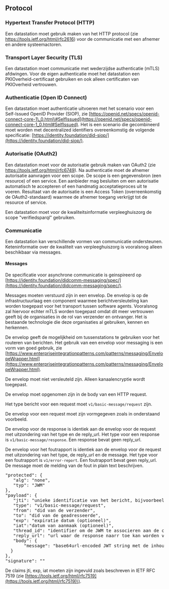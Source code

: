 ## Protocol

### Hypertext Transfer Protocol (HTTP)

Een datastation moet gebruik maken van het HTTP protocol (zie https://tools.ietf.org/html/rfc2616) voor de communicatie met een afnemer en andere systeemactoren.

### Transport Layer Security (TLS)

Een datastation moet communicatie met wederzijdse authenticatie \(mTLS\) afdwingen. Voor de eigen authenticatie moet het datastation een PKIOverheid-certificaat gebruiken en ook alleen certificaten van PKIOverheid vertrouwen.

### Authenticatie (Open ID Connect)

Een datastation moet authenticatie uitvoeren met het scenario voor een Self-Issued OpenID Provider \(SIOP\), zie [https://openid.net/specs/openid-connect-core-1\_0.html\#SelfIssued](https://openid.net/specs/openid-connect-core-1_0.html#SelfIssued). Het is een scenario die gecombineerd moet worden met decentralized identifiers overeenkomstig de volgende specificatie: [https://identity.foundation/did-siop/](https://identity.foundation/did-siop/).

### Autorisatie (OAuth2)

Een datastation moet voor de autorisatie gebruik maken van OAuth2 (zie https://tools.ietf.org/html/rfc6749). Na authenticatie moet de afnemer autorisatie aanvragen voor een scope. De scope is een gegevensbron (een resource) of een service. Een aanbieder mag besluiten om een autorisatie automatisch te accepteren of een handmatig acceptatieproces uit te voeren. Resultaat van de autorisatie is een Access Token (overreenkomstig de OAuth2-standaard) waarmee de afnemer toegang verkrijgt tot de resource of service.

Een datastation moet voor de kwaliteitsinformatie verpleeghuiszorg de scope "verifiedsparql" gebruiken.

### Communicatie

Een datastation kan verschillende vormen van communicatie ondersteunen. Keteninformatie over de kwaliteit van verpleeghuiszorg is vooralsnog alleen beschikbaar via messages.

#### Messages

De specificatie voor asynchrone communicatie is geinspireerd op [https://identity.foundation/didcomm-messaging/spec/](https://identity.foundation/didcomm-messaging/spec/).

Messages moeten verstuurd zijn in een envelop. De envelop is op de infrastructuurlaag een component waarmee berichtversleuteling kan worden toegepast voor het transport tussen software agents. Vooralsnog zal hiervoor echter mTLS worden toegepast omdat dit meer vertrouwen geeft bij de organisaties in de rol van verzender en ontvanger. Het is bestaande technologie die deze organisaties al gebruiken, kennen en herkennen. 

De envelop geeft de mogelijkheid om tussenstations te gebruiken voor het routeren van berichten. Het gebruik van een envelop voor messaging is een vorm van goed gebruik, zie [https://www.enterpriseintegrationpatterns.com/patterns/messaging/EnvelopeWrapper.html](https://www.enterpriseintegrationpatterns.com/patterns/messaging/EnvelopeWrapper.html).

De envelop moet niet versleuteld zijn. Alleen kanaalencryptie wordt toegepast.

De envelop moet opgenomen zijn in de body van een HTTP request.

Het type bericht voor een request moet <code>v1/basic-message/request</code> zijn.

De envelop voor een request moet zijn vormgegeven zoals in onderstaand voorbeeld. 

De envelop voor de response is identiek aan de envelop voor de request met uitzondering van het type en de reply_url. Het type voor een response is <code>v1/basic-message/response</code>. Een response bevat geen reply_url.

De envelop voor het foutrapport is identiek aan de envelop voor de request met uitzondering van het type, de reply_url en de message. Het type voor een foutrapport is <code>v1/error-report</code>. Een foutrapport bevat geen reply_url. De message moet de melding van de fout in plain text beschrijven.

<pre class='example nohighlight'>
"protected": {
   "alg": "none", 
   "typ": "JWM"
},
"payload": {
   "jti": "unieke identificatie van het bericht, bijvoorbeeld: urn:uuid:ef5a7369-f0b9-4143-a49d-2b9c7ee51117>",
   "type": "v1/basic-message/request",
   "from": "did van de verzender",
   "to": "did van de geadresseerde",
   "exp": "expiratie datum (optioneel)",
   "iat":"datum van aanmaak (optioneel)",
   "thread_id": "identifier om de JWM te associeren aan de conversatie",
   "reply_url": "url waar de response naarr toe kan worden verzonden",
   "body": {
       "message": "base64url-encoded JWT string met de inhoud van het bericht"
  }
},
"signature": ""
</pre>

De claims jti, exp, iat moeten zijn ingevuld zoals beschreven in IETF RFC 7519 \(zie [https://tools.ietf.org/html/rfc7519](https://tools.ietf.org/html/rfc7519)\).



